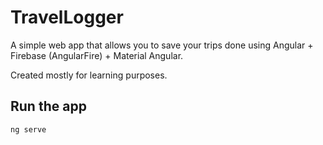 # TravelLogger

A simple web app that allows you to save your trips done using Angular + Firebase (AngularFire) + Material Angular.

Created mostly for learning purposes.

## Run the app
```
ng serve
```
